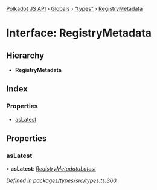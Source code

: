 [Polkadot JS API](../README.md) › [Globals](../globals.md) › ["types"](../modules/_types_.md) › [RegistryMetadata](_types_.registrymetadata.md)

# Interface: RegistryMetadata

## Hierarchy

* **RegistryMetadata**

## Index

### Properties

* [asLatest](_types_.registrymetadata.md#aslatest)

## Properties

###  asLatest

• **asLatest**: *[RegistryMetadataLatest](_types_.registrymetadatalatest.md)*

*Defined in [packages/types/src/types.ts:360](https://github.com/polkadot-js/api/blob/c8dd26b0d/packages/types/src/types.ts#L360)*
